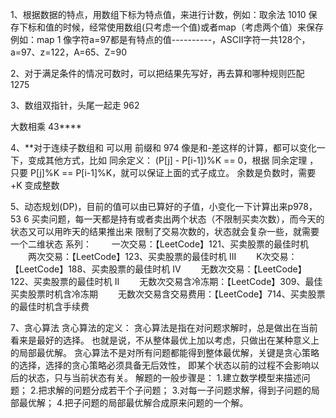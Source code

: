 1、根据数据的特点，用数组下标为特点值，来进行计数，例如：取余法 1010
    保存下标和值的时候，经常使用数组(只考虑一个值)或者map（考虑两个值）来保存 例如：map 1
    像字符a=97都是有特点的值----------，ASCII字符一共128个，a=97、z=122，A=65、Z=90
    
2、对于满足条件的情况可数时，可以把结果先写好，再去算和哪种规则匹配 1275

3、数组双指针，头尾一起走 962

大数相乘 43****


4、**对于连续子数组和 可以用 前缀和  974
像是和-差这样的计算，都可以变化一下，变成其他方式，比如
同余定义： (P[j] - P[i-1])%K == 0，根据 同余定理 ，只要 P[j]%K == P[i-1]%K，就可以保证上面的式子成立。
余数是负数时，需要+K 变成整数


5、动态规划(DP)，目前的值可以由已算好的子值，小变化一下计算出来p978，53
6 买卖问题，每一天都是持有或者卖出两个状态（不限制买卖次数），而今天的状态又可以用昨天的结果推出来
限制了交易次数的，状态就会复杂一些，就需要一个二维状态
系列：
  一次交易：【LeetCode】121、买卖股票的最佳时机
  两次交易：【LeetCode】123、买卖股票的最佳时机 III
  K次交易：【LeetCode】188、买卖股票的最佳时机 IV
  无数次交易：【LeetCode】122、买卖股票的最佳时机 II
  无数次交易含冷冻期：【LeetCode】309、最佳买卖股票时机含冷冻期
  无数次交易含交易费用：【LeetCode】714、买卖股票的最佳时机含手续费

7、贪心算法
贪心算法的定义：
贪心算法是指在对问题求解时，总是做出在当前看来是最好的选择。
也就是说，不从整体最优上加以考虑，只做出在某种意义上的局部最优解。
贪心算法不是对所有问题都能得到整体最优解，关键是贪心策略的选择，选择的贪心策略必须具备无后效性，
即某个状态以前的过程不会影响以后的状态，只与当前状态有关。
解题的一般步骤是：
1.建立数学模型来描述问题；
2.把求解的问题分成若干个子问题；
3.对每一子问题求解，得到子问题的局部最优解；
4.把子问题的局部最优解合成原来问题的一个解。